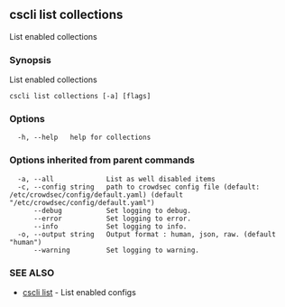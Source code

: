 ## cscli list collections

List enabled collections

### Synopsis

List enabled collections

```
cscli list collections [-a] [flags]
```

### Options

```
  -h, --help   help for collections
```

### Options inherited from parent commands

```
  -a, --all             List as well disabled items
  -c, --config string   path to crowdsec config file (default: /etc/crowdsec/config/default.yaml) (default "/etc/crowdsec/config/default.yaml")
      --debug           Set logging to debug.
      --error           Set logging to error.
      --info            Set logging to info.
  -o, --output string   Output format : human, json, raw. (default "human")
      --warning         Set logging to warning.
```

### SEE ALSO

* [cscli list](cscli_list.md)	 - List enabled configs


